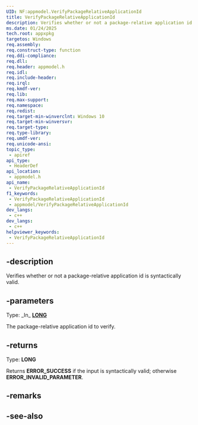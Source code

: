 ```yaml
---
UID: NF:appmodel.VerifyPackageRelativeApplicationId
title: VerifyPackageRelativeApplicationId
description: Verifies whether or not a package-relative application id is syntactically valid.
ms.date: 01/24/2025
tech.root: appxpkg
targetos: Windows
req.assembly: 
req.construct-type: function
req.ddi-compliance: 
req.dll: 
req.header: appmodel.h
req.idl: 
req.include-header: 
req.irql: 
req.kmdf-ver: 
req.lib: 
req.max-support: 
req.namespace: 
req.redist: 
req.target-min-winverclnt: Windows 10
req.target-min-winversvr: 
req.target-type: 
req.type-library: 
req.umdf-ver: 
req.unicode-ansi: 
topic_type:
 - apiref
api_type:
 - HeaderDef
api_location:
 - appmodel.h
api_name:
 - VerifyPackageRelativeApplicationId
f1_keywords:
 - VerifyPackageRelativeApplicationId
 - appmodel/VerifyPackageRelativeApplicationId
dev_langs:
 - c++
dev_langs:
 - c++
helpviewer_keywords:
 - VerifyPackageRelativeApplicationId
---
```


## -description

Verifies whether or not a package-relative application id is syntactically valid.

## -parameters

Type: \_In\_ **[LONG](/windows/win32/winprog/windows-data-types)**

The package-relative application id to verify.

## -returns

Type: **LONG**

Returns **ERROR_SUCCESS** if the input is syntactically valid; otherwise **ERROR_INVALID_PARAMETER**.

## -remarks

## -see-also

